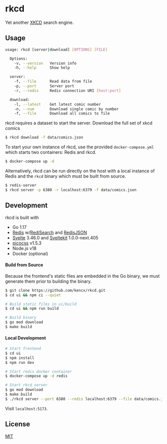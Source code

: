 # rkcd

Yet another [XKCD](https://xkcd.com) search engine.

<!-- ## Querying -->

## Usage
```bash
usage: rkcd [server|download] [OPTIONS] [FILE]

  Options:
    -v, --version   Version info
    -h, --help	    Show help

  server:
    -f, --file      Read data from file
    -p, --port      Server port
    -r, --redis     Redis connection URI [host:port]

  download:
    -l, --latest    Get latest comic number
    -n, --num       Download single comic by number
    -f, --file	    Download all comics to file
```

rkcd requires a dataset to start the server. Download the full set of xkcd comics

```bash
$ rkcd download -f data/comics.json
```

To start your own instance of rkcd, use the provided `docker-compose.yml` which starts two containers: Redis and rkcd.

```bash
$ docker-compose up -d
```

Alternatively, rkcd can be run directly on the host with a local instance of Redis and the `rkcd` binary which must be built from source.

```bash
$ redis-server
$ rkcd server -p 6380 -r localhost:6379 -f data/comics.json
```

## Development
rkcd is built with

- Go 1.17
- [Redis](https://redis.io/) w/[RediSearch](https://redis.io/docs/stack/search/) and [RedisJSON](https://redis.io/docs/stack/json/)
- [Svelte](https://svelte.dev/) 3.46.0 and [Sveltekit](https://kit.svelte.dev/) 1.0.0-next.405
- [picocss](https://picocss.com/) v1.5.3
- Node.js v18
- Docker (optional)

#### Build from Source
Because the frontend's static files are embedded in the Go binary, we must generate them prior to building the binary.

```bash
$ git clone https://github.com/kencx/rkcd.git
$ cd ui && npm ci --quiet

# Build static files in ui/build
$ cd ui && npm run build

# Build binary
$ go mod download
$ make build
```

#### Local Development
```bash
# Start frontend
$ cd ui
$ npm install
$ npm run dev

# Start redis docker container
$ docker-compose up -d redis

# Start rkcd server
$ go mod download
$ make build
$ ./rkcd server --port 6380 --redis localhost:6379 --file data/comics.json
```

Visit `localhost:5173`.

<!-- ## Deployment -->

## License

[MIT](LICENSE)
